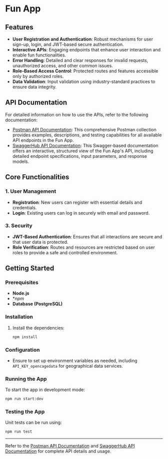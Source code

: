 # Fun App

## Features
- **User Registration and Authentication**: Robust mechanisms for user sign-up, login, and JWT-based secure authentication.
- **Interactive APIs**: Engaging endpoints that enhance user interaction and enable fun functionalities.
- **Error Handling**: Detailed and clear responses for invalid requests, unauthorized access, and other common issues.
- **Role-Based Access Control**: Protected routes and features accessible only by authorized roles.
- **Data Validation**: Input validation using industry-standard practices to ensure data integrity.

## API Documentation
For detailed information on how to use the APIs, refer to the following documentation:

- [Postman API Documentation](https://documenter.getpostman.com/view/28638193/2sAY55ZdAQ): This comprehensive Postman collection provides examples, descriptions, and testing capabilities for all available API endpoints in the Fun App.
- [SwaggerHub API Documentation](https://app.swaggerhub.com/apis/KHALEDHOSNY129/funApp/1.0.0): This Swagger-based documentation offers an interactive, structured view of the Fun App's API, including detailed endpoint specifications, input parameters, and response models.

## Core Functionalities
### 1. User Management
- **Registration**: New users can register with essential details and credentials.
- **Login**: Existing users can log in securely with email and password.

### 3. Security
- **JWT-Based Authentication**: Ensures that all interactions are secure and that user data is protected.
- **Role Verification**: Routes and resources are restricted based on user roles to provide a safe and controlled environment.

## Getting Started
### Prerequisites
- **Node.js**
- **npm*
- **Database (PostgreSQL)**

### Installation
1. Install the dependencies:
   ```bash
   npm install
   ```

### Configuration
- Ensure to set up environment variables as needed, including `API_KEY_opencagedata` for geographical data services.

### Running the App
To start the app in development mode:
```bash
npm run start:dev
```

### Testing the App
Unit tests can be run using:
```bash
npm run test
```



---
Refer to the [Postman API Documentation](https://documenter.getpostman.com/view/28638193/2sAY55ZdAQ) and [SwaggerHub API Documentation](https://app.swaggerhub.com/apis/KHALEDHOSNY129/funApp/1.0.0) for complete API details and usage.


